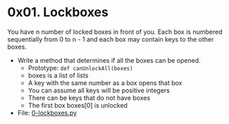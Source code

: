 # 0x01. Lockboxes
You have n number of locked boxes in front of you. Each box is numbered sequentially from 0 to n - 1 and each box may contain keys to the other boxes.
- Write a method that determines if all the boxes can be opened.
    - Prototype: `def canUnlockAll(boxes)`
    - boxes is a list of lists
    - A key with the same number as a box opens that box
    - You can assume all keys will be positive integers
    - There can be keys that do not have boxes
    - The first box boxes[0] is unlocked
- File: [0-lockboxes.py](0-lockboxes.py)
